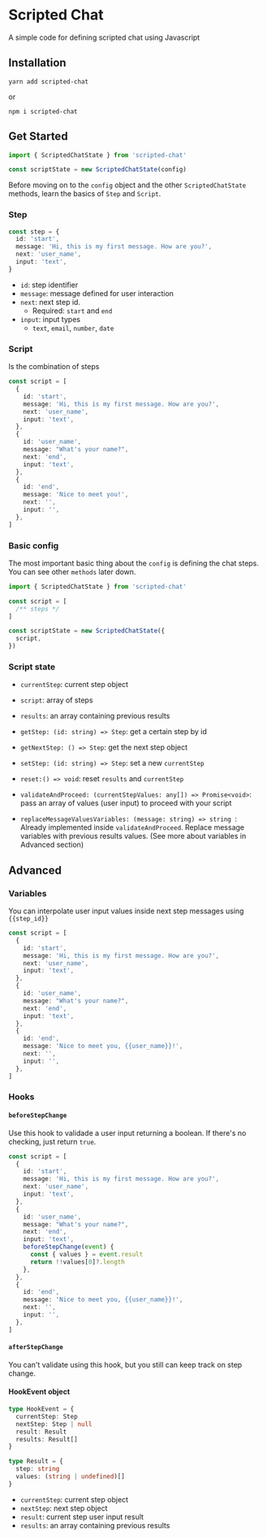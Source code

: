 # Scripted Chat

A simple code for defining scripted chat using Javascript

## Installation

```
yarn add scripted-chat
```

or

```
npm i scripted-chat
```

## Get Started

```ts
import { ScriptedChatState } from 'scripted-chat'

const scriptState = new ScriptedChatState(config)
```

Before moving on to the `config` object and the other `ScriptedChatState` methods, learn the basics of `Step` and `Script`.

### Step

```ts
const step = {
  id: 'start',
  message: 'Hi, this is my first message. How are you?',
  next: 'user_name',
  input: 'text',
}
```

- `id`: step identifier
- `message`: message defined for user interaction
- `next`: next step id.
  - Required: `start` and `end`
- `input`: input types
  - `text`, `email`, `number`, `date`

### Script

Is the combination of steps

```ts
const script = [
  {
    id: 'start',
    message: 'Hi, this is my first message. How are you?',
    next: 'user_name',
    input: 'text',
  },
  {
    id: 'user_name',
    message: "What's your name?",
    next: 'end',
    input: 'text',
  },
  {
    id: 'end',
    message: 'Nice to meet you!',
    next: '',
    input: '',
  },
]
```

### Basic config

The most important basic thing about the `config` is defining the chat steps. You can see other `methods` later down.

```ts
import { ScriptedChatState } from 'scripted-chat'

const script = [
  /** steps */
]

const scriptState = new ScriptedChatState({
  script,
})
```

### Script state

- `currentStep`: current step object
- `script`: array of steps
- `results`: an array containing previous results

- `getStep: (id: string) => Step`: get a certain step by id
- `getNextStep: () => Step`: get the next step object
- `setStep: (id: string) => Step`: set a new `currentStep`
- `reset:() => void`: reset `results` and `currentStep`
- `validateAndProceed: (currentStepValues: any[]) => Promise<void>`: pass an array of values (user input) to proceed with your script

- `replaceMessageValuesVariables: (message: string) => string
`: Already implemented inside `validateAndProceed`. Replace message variables with previous results values.
  (See more about variables in Advanced section)

## Advanced

### Variables

You can interpolate user input values inside next step messages using `{{step_id}}`

```ts
const script = [
  {
    id: 'start',
    message: 'Hi, this is my first message. How are you?',
    next: 'user_name',
    input: 'text',
  },
  {
    id: 'user_name',
    message: "What's your name?",
    next: 'end',
    input: 'text',
  },
  {
    id: 'end',
    message: 'Nice to meet you, {{user_name}}!',
    next: '',
    input: '',
  },
]
```

### Hooks

#### `beforeStepChange`

Use this hook to validade a user input returning a boolean.
If there's no checking, just return `true`.

```ts
const script = [
  {
    id: 'start',
    message: 'Hi, this is my first message. How are you?',
    next: 'user_name',
    input: 'text',
  },
  {
    id: 'user_name',
    message: "What's your name?",
    next: 'end',
    input: 'text',
    beforeStepChange(event) {
      const { values } = event.result
      return !!values[0]?.length
    },
  },
  {
    id: 'end',
    message: 'Nice to meet you, {{user_name}}!',
    next: '',
    input: '',
  },
]
```

#### `afterStepChange`

You can't validate using this hook, but you still can keep track on step change.

#### HookEvent object

```ts
type HookEvent = {
  currentStep: Step
  nextStep: Step | null
  result: Result
  results: Result[]
}

type Result = {
  step: string
  values: (string | undefined)[]
}
```

- `currentStep`: current step object
- `nextStep`: next step object
- `result`: current step user input result
- `results`: an array containing previous results
